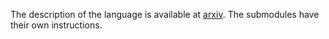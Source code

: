 The description of the language is available at [arxiv](https://arxiv.org/abs/1706.02462).
The submodules have their own instructions.
